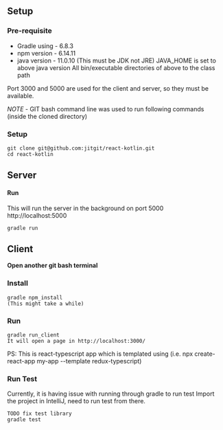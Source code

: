 ## Setup

### Pre-requisite

- Gradle using - 6.8.3
- npm version - 6.14.11
- java version - 11.0.10 (This must be JDK not JRE)
  JAVA_HOME is set to above java version All bin/executable directories of above to the class path

Port 3000 and 5000 are used for the client and server, so they must be available.

*NOTE* - GIT bash command line was used
to run following commands (inside the cloned directory)

### Setup

```
git clone git@github.com:jitgit/react-kotlin.git
cd react-kotlin
```

## Server

#### Run

This will run the server in the background on port 5000
http://localhost:5000

```
gradle run
```

## Client

**Open another git bash terminal**

### Install

```
gradle npm_install
(This might take a while)
```

### Run

```
gradle run_client
It will open a page in http://localhost:3000/

```
PS: This is react-typescript app which is templated using
(i.e. npx create-react-app my-app --template redux-typescript)

### Run Test

Currently, it is having issue with running through gradle to run test Import the project in IntelliJ, need to run test
from there.

```
TODO fix test library
gradle test
```
